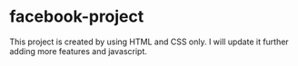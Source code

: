 # facebook-project
This project is created by using HTML and CSS only.
I will update it further adding more features and javascript.
